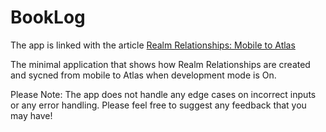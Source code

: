 # BookLog
The app is linked with the article [Realm Relationships: Mobile to Atlas](https://www.mongodb.com/community/forums/t/realm-weekly-bytes-mobile-to-mongodb-atlas-booklog-application/151247)

The minimal application that shows how Realm Relationships are created and sycned from mobile to Atlas when development mode is On. 

Please Note: The app does not handle any edge cases on incorrect inputs or any error handling. Please feel free to suggest any feedback that you may have!
